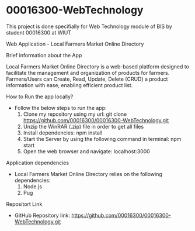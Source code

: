 # 00016300-WebTechnology
This project is done specifially for Web Technology module of BIS by student 00016300 at WIUT

Web Application - Local Farmers Market Online Directory

Brief information about the App

Local Farmers Market Online Directory is a web-based platform designed to facilitate the management and organization of products for farmers. Farmers/Users can Create, Read, Update, Delete (CRUD) a product information with ease, enabling efficient product list.

How to Run the app locally?
- Follow the below steps to run the app:
    1. Clone my repository using my url: git clone https://github.com/00016300/00016300-WebTechnology.git
    2. Unzip the WinRAR (.zip) file in order to get all files
    3. Install dependencies: npm install
    4. Start the Server by using the following command in terminal: npm start
    5. Open the web browser and navigate: localhost:3000

Application dependencies
- Local Farmers Market Online Directory relies on the following dependencies:
    1. Node.js
    2. Pug

Repositort Link
- GitHub Repository link: https://github.com/00016300/00016300-WebTechnology.git